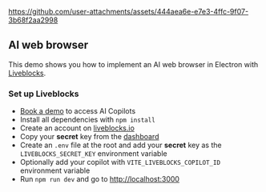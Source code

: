https://github.com/user-attachments/assets/444aea6e-e7e3-4ffc-9f07-3b68f2aa2998

## AI web browser

This demo shows you how to implement an AI web browser in Electron with [Liveblocks](https://liveblocks.io/).

### Set up Liveblocks

- [Book a demo](https://liveblocks.io/ai-copilots) to access AI Copilots
- Install all dependencies with `npm install`
- Create an account on [liveblocks.io](https://liveblocks.io/dashboard)
- Copy your **secret** key from the [dashboard](https://liveblocks.io/dashboard/apikeys)
- Create an `.env` file at the root and add your **secret** key as the `LIVEBLOCKS_SECRET_KEY` environment variable
- Optionally add your copilot with `VITE_LIVEBLOCKS_COPILOT_ID` environment variable
- Run `npm run dev` and go to [http://localhost:3000](http://localhost:3000)

